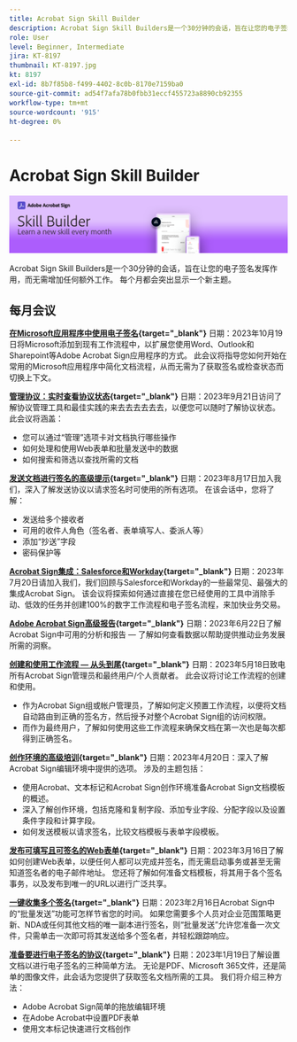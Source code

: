 ```yaml
---
title: Acrobat Sign Skill Builder
description: Acrobat Sign Skill Builders是一个30分钟的会话，旨在让您的电子签名发挥作用，而无需增加任何额外工作
role: User
level: Beginner, Intermediate
jira: KT-8197
thumbnail: KT-8197.jpg
kt: 8197
exl-id: 8b7f85b8-f499-4402-8c0b-8170e7159ba0
source-git-commit: ad54f7afa78b0fbb31eccf455723a8890cb92355
workflow-type: tm+mt
source-wordcount: '915'
ht-degree: 0%

---
```


# Acrobat Sign Skill Builder

![技能创建器横幅](../assets/SB_Hero.png)

Acrobat Sign Skill Builders是一个30分钟的会话，旨在让您的电子签名发挥作用，而无需增加任何额外工作。 每个月都会突出显示一个新主题。

## 每月会议

**[在Microsoft应用程序中使用电子签名](https://teamwork.adobe.com/adobe-sign-skill-builder/attendease/networking/experience/7c88319e-04b7-4560-aad3-ba288d5cfc76/3bd16192-c4c9-4d66-9b1c-575ddcc3c6bb){target="_blank"}**
日期：2023年10月19日将Microsoft添加到现有工作流程中，以扩展您使用Word、Outlook和Sharepoint等Adobe Acrobat Sign应用程序的方式。 此会议将指导您如何开始在常用的Microsoft应用程序中简化文档流程，从而无需为了获取签名或检查状态而切换上下文。

**[管理协议：实时查看协议状态](https://teamwork.adobe.com/adobe-sign-skill-builder/attendease/networking/experience/d326c8ab-3173-4c95-9e5a-0afeff4ce006/4bae4b11-516b-4e50-8f10-d116538fd710){target="_blank"}**
日期：2023年9月21日访问了解协议管理工具和最佳实践的来去去去去去去，以便您可以随时了解协议状态。 此会议将涵盖：

* 您可以通过“管理”选项卡对文档执行哪些操作
* 如何处理和使用Web表单和批量发送中的数据
* 如何搜索和筛选以查找所需的文档

**[发送文档进行签名的高级提示](https://teamwork.adobe.com/adobe-sign-skill-builder/attendease/networking/experience/4c4e8632-ba24-445f-a567-a9e76429bdf5/0a2f68ed-9a21-4911-9e38-15943c0e3f9a){target="_blank"}**
日期：2023年8月17日加入我们，深入了解发送协议以请求签名时可使用的所有选项。 在该会话中，您将了解：

* 发送给多个接收者
* 可用的收件人角色（签名者、表单填写人、委派人等）
* 添加“抄送”字段
* 密码保护等

**[Acrobat Sign集成：Salesforce和Workday](https://teamwork.adobe.com/adobe-sign-skill-builder/attendease/networking/experience/8409ba8b-e4ee-4e99-80cc-33902027b80e/307d147e-4b85-4330-81af-5929f0dc5ae4){target="_blank"}**
日期：2023年7月20日请加入我们，我们回顾与Salesforce和Workday的一些最常见、最强大的集成Acrobat Sign。 该会议将探索如何通过直接在您已经使用的工具中消除手动、低效的任务并创建100%的数字工作流程和电子签名流程，来加快业务交易。

**[Adobe Acrobat Sign高级报告](https://adobe-sign-skill-builder.joinus.adobeevents.com/attendease/networking/experience/fa28b18d-ab38-47d4-8ae8-3e0161550bd3/60081eb2-f8a3-45b6-9d75-4f3a53b4c53a){target="_blank"}**
日期：2023年6月22日了解Acrobat Sign中可用的分析和报告 — 了解如何查看数据以帮助提供推动业务发展所需的洞察。

**[创建和使用工作流程 — 从头到尾](https://teamwork.adobe.com/adobe-sign-skill-builder/attendease/networking/experience/0fc7ccc5-eb36-47f0-a0d3-1fa3648c8fcf/42a9bbad-0a54-4c8c-8002-597d549600fe){target="_blank"}**
日期：2023年5月18日致电所有Acrobat Sign管理员和最终用户/个人贡献者。 此会议将讨论工作流程的创建和使用。

* 作为Acrobat Sign组或帐户管理员，了解如何定义预置工作流程，以便将文档自动路由到正确的签名方，然后授予对整个Acrobat Sign组的访问权限。
* 而作为最终用户，了解如何使用这些工作流程来确保文档在第一次也是每次都得到正确签名。

**[创作环境的高级培训](https://adobe-sign-skill-builder.joinus.adobeevents.com/attendease/networking/experience/30c06b3c-60f7-4293-9cd2-2544104d9140/85ffced9-7613-4382-b3a3-43ba227af5ba){target="_blank"}**
日期：2023年4月20日：深入了解Acrobat Sign编辑环境中提供的选项。 涉及的主题包括：

* 使用Acrobat、文本标记和Acrobat Sign创作环境准备Acrobat Sign文档模板的概述。
* 深入了解创作环境，包括克隆和复制字段、添加专业字段、分配字段以及设置条件字段和计算字段。
* 如何发送模板以请求签名，比较文档模板与表单字段模板。

**[发布可填写且可签名的Web表单](https://adobe-sign-skill-builder.joinus.adobeevents.com/attendease/networking/experience/265580bf-245a-4751-9b51-c6877192d13a/9ae41cae-a53e-4b71-a748-2df0ee2e14c8){target="_blank"}**
日期：2023年3月16日了解如何创建Web表单，以便任何人都可以完成并签名，而无需启动事务或甚至无需知道签名者的电子邮件地址。 您还将了解如何准备文档模板，将其用于各个签名事务，以及发布到唯一的URL以进行广泛共享。

**[一键收集多个签名](https://adobe-sign-skill-builder.joinus.adobeevents.com/attendease/networking/experience/552e5165-8762-4c73-9d41-8215d48a62cc/9d88acde-96fa-4d83-89e3-1296b94f4d90){target="_blank"}**
日期：2023年2月16日Acrobat Sign中的“批量发送”功能可怎样节省您的时间。 如果您需要多个人员对企业范围策略更新、NDA或任何其他文档的唯一副本进行签名，则“批量发送”允许您准备一次文件，只需单击一次即可将其发送给多个签名者，并轻松跟踪响应。

**[准备要进行电子签名的协议](https://adobe-sign-skill-builder.joinus.adobeevents.com/attendease/networking/experience/c08f6e7e-2ced-48b8-8245-548302fe2df3/15f504a9-3420-4372-83c8-168115f15cbb){target="_blank"}**
日期：2023年1月19日了解设置文档以进行电子签名的三种简单方法。 无论是PDF、Microsoft 365文件，还是简单的图像文件，此会话为您提供了获取签名文档所需的工具。 我们将介绍三种方法：

* Adobe Acrobat Sign简单的拖放编辑环境
* 在Adobe Acrobat中设置PDF表单
* 使用文本标记快速进行文档创作